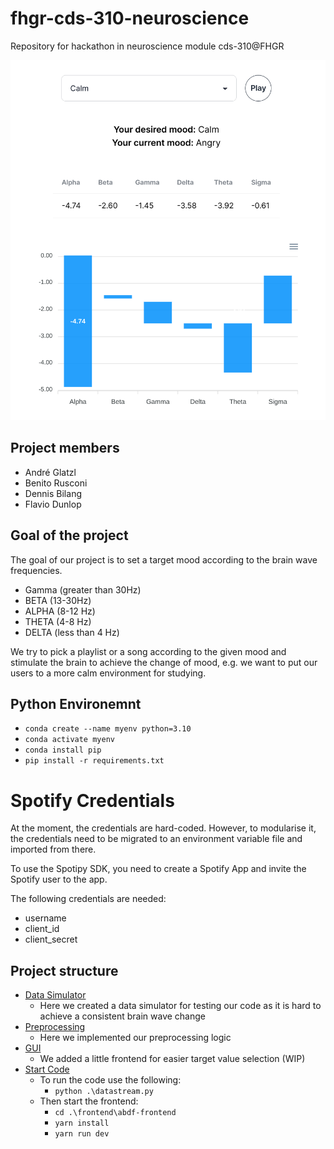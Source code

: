 # fhgr-cds-310-neuroscience
Repository for hackathon in neuroscience module cds-310@FHGR

![Showcase](showcase.png "Showcase")

## Project members
- André Glatzl
- Benito Rusconi
- Dennis Bilang
- Flavio Dunlop

## Goal of the project
The goal of our project is to set a target mood according to the brain wave frequencies.
- Gamma (greater than 30Hz)
- BETA (13-30Hz)
- ALPHA (8-12 Hz)
- THETA (4-8 Hz)
- DELTA (less than 4 Hz)

We try to pick a playlist or a song according to the given mood and stimulate the brain to achieve the change of mood, e.g. we want to put our users to a more calm environment for studying.

## Python Environemnt
- ``conda create --name myenv python=3.10``
- ``conda activate myenv``
- ``conda install pip``
- ``pip install -r requirements.txt``

# Spotify Credentials

At the moment, the credentials are hard-coded. However, to modularise it, the credentials need to be migrated to an environment variable file and imported from there.

To use the Spotipy SDK, you need to create a Spotify App and invite the Spotify user to the app.

The following credentials are needed:

 - username
 - client_id
 - client_secret

## Project structure
- [Data Simulator](./random_data_generator.py)
    - Here we created a data simulator for testing our code as it is hard to achieve a consistent brain wave change
- [Preprocessing](./preprocessing.py)
    - Here we implemented our preprocessing logic
- [GUI](./frontend/abdf-frontend)
    - We added a little frontend for easier target value selection (WIP)
- [Start Code](./)
    - To run the code use the following:
        - ``python .\datastream.py``
    - Then start the frontend:
        - ``cd .\frontend\abdf-frontend``
        - ``yarn install``
        - ``yarn run dev``

